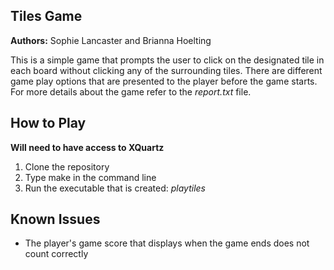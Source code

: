## Tiles Game

**Authors:** Sophie Lancaster and Brianna Hoelting

This is a simple game that prompts the user to click on the designated tile in each board without 
clicking any of the surrounding tiles. There are different game play options that are presented 
to the player before the game starts. For more details about the game refer to the *report.txt* file.

## How to Play

**Will need to have access to XQuartz**

1. Clone the repository
2. Type make in the command line
3. Run the executable that is created: *playtiles*

## Known Issues

* The player's game score that displays when the game ends does not count correctly
